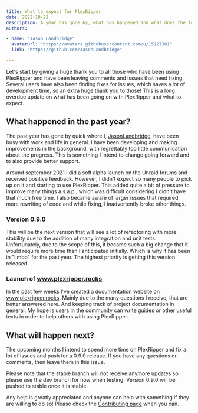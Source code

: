 ```yaml
---
title: What to expect for PlexRipper
date: 2022-10-22
description: A year has gone by, what has happened and what does the future hold for PlexRipper
authors:

- name: "Jason Landbridge"
  avatarUrl: "https://avatars.githubusercontent.com/u/15127381"
  link: "https://github.com/JasonLandbridge"

---
```


Let's start by giving a huge thank you to all those who have been using PlexRipper and have been leaving comments
and issues that need fixing. Several users have also been finding fixes for issues, which saves a lot of development
time, so an extra huge thank you to those! This is a long overdue update on what has been going on with PlexRipper and
what to expect.

## What happened in the past year?

The past year has gone by quick where I, [JasonLandbridge](https://github.com/JasonLandbridge), have been busy with work
and life in general. I have been developing and making improvements in the background, with regrettably too little
communication about the progress. This is something I intend to change going forward and to also provide better support.

Around september 2021 I did a soft alpha launch on the Unraid forums and received positive feedback. However, I didn't
expect so many people to pick up on it and starting to use PlexRipper. This added quite a bit of pressure to improve
many things a.s.a.p., which was difficult considering I didn't have that much free time. I also became aware of larger
issues that required more rewriting of code and while fixing, I inadvertently broke other things.

### Version 0.9.0

This will be the next version that will see a lot of refactoring with more stability due to the addition of many
integration and unit tests. Unfortunately, due to the scope of this, it became such a big change that it would require
more time than I anticipated initially. Which is why it has been in "limbo" for the past year. The highest priority is
getting this version released.

### Launch of www.plexripper.rocks

In the past few weeks I've created a documentation website on www.plexripper.rocks. Mainly due to
the many questions I receive, that are better answered here. And keeping track of project documentation in general. My
hope is users in the community can write guides or other useful texts in order to help others with using PlexRipper.

## What will happen next?

The upcoming months I intend to spend more time on PlexRipper and fix a lot of issues and push for a 0.9.0 release. If
you have any questions or comments, then leave them in this issue.

Please note that the stable branch will not receive anymore updates so please use the dev branch for now when testing.
Version 0.9.0 will be pushed to stable once it is stable.

Any help is greatly appreciated and anyone can help with something if they are willing to do so! Please check the
[Contributing page](/contributing/overview) when you can. 
